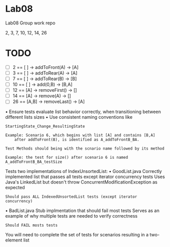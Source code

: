 # Lab08

Lab08 Group work repo

2, 3, 7, 10, 12, 14, 26

# TODO

- [ ] 2 == [ ] -> addToFront(A) -> [A]
- [ ] 3 == [ ] -> addToRear(A) -> [A]
- [ ] 7 == [ ] -> addToRear(B) -> [B]
- [ ] 10 == [ ] -> add(0,B) -> [B,A]
- [ ] 12 == [A] -> removeFirst() -> []
- [ ] 14 == [A] -> remove(A) -> []
- [ ] 26 == [A,B] -> removeLast() -> [A]

• Ensure tests evaluate list behavior correctly, when transitioning between different lists sizes
• Use consistent naming conventions like

    StartingState_Change_ResultingState

    Example: Scenario 6, which begins with list [A] and contains [B,A]
        after addToFront(B), is identified as A_addToFrontB_BA.

    Test Methods should being with the scnario name followed by its method

    Example: the test for size() after scenario 6 is named A_addToFrontB_BA_testSize

Tests two implementations of IndexUnsortedList:
• GoodList.java
Correctly implemented list that passes all tests except iterator concurrency tests
Uses Java's LinkedList but doesn't throw ConcurrentModificationException as expected

    Should pass ALL IndexedUnsortedList tests (except iterator concurrency)

• BadList.java
Stub implmentation that should fail most tests
Serves as an example of why multiple tests are needed to verify correctness

    Should FAIL mosts tests

You will need to complete the set of tests for scenarios
resulting in a two-element list
